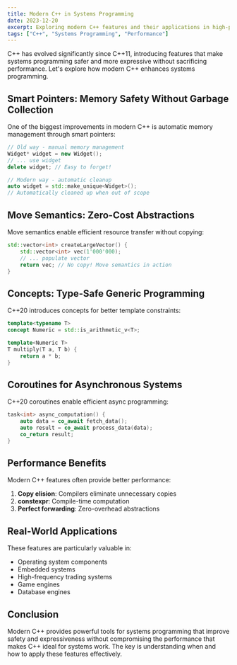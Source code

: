 ```yaml
---
title: Modern C++ in Systems Programming
date: 2023-12-20
excerpt: Exploring modern C++ features and their applications in high-performance systems programming.
tags: ["C++", "Systems Programming", "Performance"]
---
```


C++ has evolved significantly since C++11, introducing features that make systems programming safer and more expressive without sacrificing performance. Let's explore how modern C++ enhances systems programming.

## Smart Pointers: Memory Safety Without Garbage Collection

One of the biggest improvements in modern C++ is automatic memory management through smart pointers:

```cpp
// Old way - manual memory management
Widget* widget = new Widget();
// ... use widget
delete widget; // Easy to forget!

// Modern way - automatic cleanup
auto widget = std::make_unique<Widget>();
// Automatically cleaned up when out of scope
```

## Move Semantics: Zero-Cost Abstractions

Move semantics enable efficient resource transfer without copying:

```cpp
std::vector<int> createLargeVector() {
    std::vector<int> vec(1'000'000);
    // ... populate vector
    return vec; // No copy! Move semantics in action
}
```

## Concepts: Type-Safe Generic Programming

C++20 introduces concepts for better template constraints:

```cpp
template<typename T>
concept Numeric = std::is_arithmetic_v<T>;

template<Numeric T>
T multiply(T a, T b) {
    return a * b;
}
```

## Coroutines for Asynchronous Systems

C++20 coroutines enable efficient async programming:

```cpp
task<int> async_computation() {
    auto data = co_await fetch_data();
    auto result = co_await process_data(data);
    co_return result;
}
```

## Performance Benefits

Modern C++ features often provide better performance:

1. **Copy elision**: Compilers eliminate unnecessary copies
2. **constexpr**: Compile-time computation
3. **Perfect forwarding**: Zero-overhead abstractions

## Real-World Applications

These features are particularly valuable in:
- Operating system components
- Embedded systems
- High-frequency trading systems
- Game engines
- Database engines

## Conclusion

Modern C++ provides powerful tools for systems programming that improve safety and expressiveness without compromising the performance that makes C++ ideal for systems work. The key is understanding when and how to apply these features effectively.